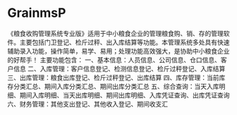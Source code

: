 # GrainmsP
 《粮食收购管理系统专业版》适用于中小粮食企业的管理粮食购、销、存的管理软件。主要包括门卫登记、检斤过秤、出入库结算等功能。本管理系统多处具有快速辅助录入功能，操作简单，易学、易用；处理功能高效强大，是协助中小粮食企业的好帮手！ 主要功能包含： 一、基本信息：人员信息、公司信息、仓口信息、客户信息 二、入库管理：客户信息登记、检测信息登记、检斤过秤登记、入库结算 三、出库管理：粮食出库登记、检斤过秤登记、出库结算 四、库存管理：当前库存分类汇总、期间入库分类汇总、期间出库分类汇总 五、综合查询：当天入库明细、期间入库明细、当天出库明细、期间出库明细、入库凭证查询、出库凭证查询 六、财务管理：其他支出登记、其他收入登记、期间收支汇
